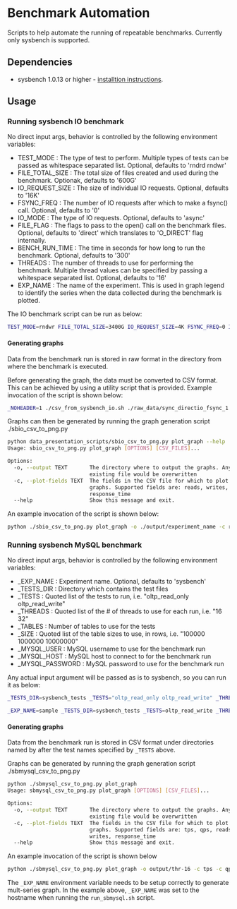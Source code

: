 # Benchmark Automation
Scripts to help automate the running of repeatable benchmarks. Currently only
sysbench is supported.

## Dependencies
* sysbench 1.0.13 or higher - [installtion
   instructions](https://github.com/akopytov/sysbench#installing-from-binary-packages).


## Usage
### Running sysbench IO benchmark
No direct input args, behavior is controlled by the following environment
variables:
* TEST_MODE : The type of test to perform. Multiple types of tests can be
  passed as whitespace separated list. Optional, defaults to 'rndrd rndwr'
* FILE_TOTAL_SIZE : The total size of files created and used during the
  benchmark. Optionak, defaults to '600G'
* IO_REQUEST_SIZE : The size of individual IO requests. Optional, defaults to
  '16K'
* FSYNC_FREQ : The number of IO requests after which to make a fsync() call.
  Optional, defaults to '0'
* IO_MODE : The type of IO requests. Optional, defaults to 'async'
* FILE_FLAG : The flags to pass to the open() call on the benchmark files.
  Optional, defaults to 'direct' which translates to 'O_DIRECT' flag
  internally.
* BENCH_RUN_TIME : The time in seconds for how long to run the benchmark.
  Optional, defaults to '300'
* THREADS : The number of threads to use for performing the benchmark. Multiple
  thread values can be specified by passing a whitespace separated list.
  Optional, defaults to '16'
* EXP_NAME : The name of the experiment. This is used in graph legend to
  identify the series when the data collected during the benchmark is plotted.

The IO benchmark script can be run as below:
```bash
TEST_MODE=rndwr FILE_TOTAL_SIZE=3400G IO_REQUEST_SIZE=4K FSYNC_FREQ=0 IO_MODE=async FILE_FLAG=direct BENCH_RUN_TIME=1200 THREADS="1 16 64 256" EXP_NAME=async_directio_fsync_0 ./run_sbio.sh
```

#### Generating graphs
Data from the benchmark run is stored in raw format in the directory from where
the benchmark is executed.

Before generating the graph, the data must be converted to CSV format. This can
be achieved by using a utility script that is provided. Example invocation of
the script is shown below:
```bash
_NOHEADER=1 ./csv_from_sysbench_io.sh ./raw_data/sync_directio_fsync_1.thr.64.sz.3400G.test.rndwr.txt > ./csv_data/sync_directio_fsync_1.thr.64.sz.3400G.test.rndwr.csv
```

Graphs can then be generated by running the graph generation script ./sbio_csv_to_png.py
```bash
python data_presentation_scripts/sbio_csv_to_png.py plot_graph --help
Usage: sbio_csv_to_png.py plot_graph [OPTIONS] [CSV_FILES]...

Options:
  -o, --output TEXT       The directory where to output the graphs. Any
                          existing file would be overwritten
  -c, --plot-fields TEXT  The fields in the CSV file for which to plot the
                          graphs. Supported fields are: reads, writes, fsyncs,
                          response_time
  --help                  Show this message and exit.
```

An example invocation of the script is shown below:
```bash
python ./sbio_csv_to_png.py plot_graph -o ./output/experiment_name -c reads -c writes -c response_time ./csv_data/experiment_1_name.thr.64.sz.3400G.test.rndwr.csv ./csv_data/experiment_2_name.thr.64.sz.3400G.test.rndwr.csv
```

### Running sysbench MySQL benchmark
No direct input args, behavior is controlled by the following environment
variables:
* _EXP_NAME : Experiment name. Optional, defaults to 'sysbench'
* _TESTS_DIR : Directory which contains the test files
* _TESTS : Quoted list of the tests to run, i.e. "oltp_read_only oltp_read_write"
* _THREADS : Quoted list of the # of threads to use for each run, i.e. "16 32"
* _TABLES : Number of tables to use for the tests
* _SIZE : Quoted list of the table sizes to use, in rows, i.e. "100000 1000000 10000000"
* _MYSQL_USER : MySQL username to use for the benchmark run
* _MYSQL_HOST : MySQL host to connect to for the benchmark run
* _MYSQL_PASSWORD : MySQL password to use for the benchmark run

Any actual input argument will be passed as is to sysbench, so you can run it
as below:
```bash
_TESTS_DIR=sysbench_tests _TESTS="oltp_read_only oltp_read_write" _THREADS="16 32" _TABLES=16 _SIZE="1000 10000" _MYSQL_HOST=sbhost ./run_sbmysql.sh --rand-type=pareto --mysql-db=sbtest --time=7200

_EXP_NAME=sample _TESTS_DIR=sysbench_tests _TESTS=oltp_read_write _THREADS="1 2 4" _TABLES=64 _SIZE="10 100" _MYSQL_USER=sysbench _MYSQL_PASSWORD=sysbench ./run_sbmysql.sh --mysql_table_engine=innodb --rand-type=pareto --mysql-db=sbtest --time=60
```

#### Generating graphs
Data from the benchmark run is stored in CSV format under directories named by
after the test names specified by `_TESTS` above.

Graphs can be generated by running the graph generation script ./sbmysql_csv_to_png.py

```bash
python ./sbmysql_csv_to_png.py plot_graph
Usage: sbmysql_csv_to_png.py plot_graph [OPTIONS] [CSV_FILES]...

Options:
  -o, --output TEXT       The directory where to output the graphs. Any
                          existing file would be overwritten
  -c, --plot-fields TEXT  The fields in the CSV file for which to plot the
                          graphs. Supported fields are: tps, qps, reads,
                          writes, response_time
  --help                  Show this message and exit.
```

An example invocation of the script is shown below
```bash
python ./sbmysql_csv_to_png.py plot_graph -o output/thr-16 -c tps -c qps -c response_time 4_4_82-sjc1.thr.16.sz.5000000.test.oltp_read_write.txt 4_4_112-sjc1.thr.16.sz.5000000.test.oltp_read_write.txt 4_4_115-sjc1.thr.16.sz.5000000.test.oltp_read_write.txt
```

The `_EXP_NAME` environment variable needs to be setup correctly to generate
mult-series graph. In the example above, `_EXP_NAME` was set to the hostname
when running the `run_sbmysql.sh` script.

